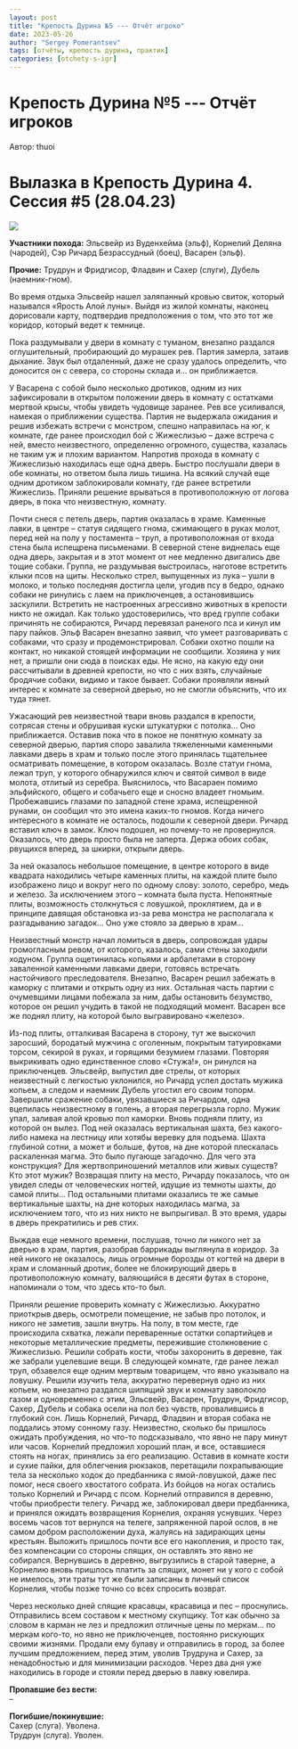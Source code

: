 ```yaml
---
layout: post
title: "Крепость Дурина №5 --- Отчёт игроко"
date: 2023-05-26
author: "Sergey Pomerantsev"
tags: [отчёты, крепость дурина, практик]
categories: [otchety-s-igr]
---
```


# Крепость Дурина №5 --- Отчёт игроков

Автор: thuoi

# Вылазка в Крепость Дурина 4. Сессия #5 (28.04.23)

![](/images/_durin_Map_28.04.23.png)

**Участники похода:** Эльсвейр из Вуденхейма (эльф), Корнелий Деляна (чародей), Сэр Ричард Безрассудный (боец), Васарен (эльф).

**Прочие:** Трудрун и Фридгисор, Фладвин и Сахер (слуги), Дубель (наемник-гном).

Во время отдыха Эльсвейр нашел заляпанный кровью свиток, который назывался «Ярость Алой луны». Выйдя из жилой комнаты, наконец дорисовали карту, подтвердив предположения о том, что это тот же коридор, который ведет к темнице.

Пока раздумывали у двери в комнату с туманом, внезапно раздался оглушительный, пробирающий до мурашек рев. Партия замерла, затаив дыхание. Звук был отдаленный, даже не сразу удалось определить, что доносится он с севера, со стороны склада и... он приближается.

У Васарена с собой было несколько дротиков, одним из них зафиксировали в открытом положении дверь в комнату с остатками мертвой крысы, чтобы увидеть чудовище заранее. Рев все усиливался, намекая о приближении существа. Партия не выдержала ожидания и решив избежать встречи с монстром, спешно направилась на юг, к комнате, где ранее происходил бой с Жижеслизью – даже встреча с ней, вместо неизвестного, определенно огромного, существа, казалась не таким уж и плохим вариантом. Напротив прохода в комнату с Жижеслизью находилась еще одна дверь. Быстро послушали двери в обе комнаты, но ответом была лишь тишина. На всякий случай еще одним дротиком заблокировали комнату, где ранее встретили Жижеслизь. Приняли решение врываться в противоположную от логова дверь, в пока что неизвестную, комнату.

Почти снеся с петель дверь, партия оказалась в храме. Каменные лавки, в центре – статуя сидящего гнома, сжимающего в руках молот, перед ней на полу у постамента – труп, а противоположная от входа стена была испещрена письменами. В северной стене виднелась еще одна дверь, закрытая и в этот момент от нее медленно двигались две тощие собаки. Группа, не раздумывая выстроилась, наготове встретить клыки псов на щиты. Несколько стрел, выпущенных из лука – ушли в молоко, и только последняя достигла цели, угодив псу в бедро, однако собаки не ринулись с лаем на приключенцев, а остановившись заскулили. Встретить не настроенных агрессивно животных в крепости никто не ожидал. Как только удостоверились, что вред группе собаки причинять не собираются, Ричард перевязал раненого пса и кинул им пару пайков. Эльф Васарен внезапно заявил, что умеет разговаривать с собаками, что сразу и продемонстрировал. Собаки охотно пошли на контакт, но никакой стоящей информации не сообщили. Хозяина у них нет, а пришли они сюда в поисках еды. Не ясно, на какую еду они рассчитывали в древней крепости, но что с них взять, случайные бродячие собаки, видимо и такое бывает. Собаки проявляли явный интерес к комнате за северной дверью, но не смогли объяснить, что их туда тянет.

Ужасающий рев неизвестной твари вновь раздался в крепости, сотрясая стены и обрушивая куски штукатурки с потолка... Оно приближается. Оставив пока что в покое не понятную комнату за северной дверью, партия споро завалила тяжеленными каменными лавками дверь в храм и только после этого принялась тщательнее осматривать помещение, в котором оказалась. Возле статуи гнома, лежал труп, у которого обнаружился ключ и святой символ в виде молота, отлитый из серебра. Выяснилось, что Васараен помимо эльфийского, общего и собачьего еще и сносно владеет гномьим. Пробежавшись глазами по западной стене храма, испещренной рунами, он сообщил что это имена каких-то гномов. Когда ничего интересного в комнате не осталось, подошли к северной двери. Ричард вставил ключ в замок. Ключ подошел, но почему-то не провернулся. Оказалось, что дверь просто была не заперта. Держа обоих собак, рвущихся вперед, за шкирки, открыли дверь.

За ней оказалось небольшое помещение, в центре которого в виде квадрата находились четыре каменных плиты, на каждой плите было изображено лицо и вокруг него по одному слову: золото, серебро, медь и железо. За исключением этого – комната была пуста. Непонятные плиты, возможность столкнуться с ловушкой, проклятием, да и в принципе давящая обстановка из-за рева монстра не располагала к разгадыванию загадок... Оно уже стояло за дверью в храм...

Неизвестный монстр начал ломиться в дверь, сопровождая удары громогласным ревом, от которого, казалось, сами стены заходили ходуном. Группа ощетинилась копьями и арбалетами в сторону заваленной каменными лавками двери, готовясь встречать настойчивого преследователя. Внезапно, Васарен решил забежать в каморку с плитами и открыть одну из них. Остальная часть партии с очумевшими лицами побежала за ним, дабы остановить безумство, которое он решил учудить в такой не подходящий момент. Васарен все же поднял плиту, на которой было выгравировано «железо».

Из-под плиты, отталкивая Васарена в сторону, тут же выскочил заросший, бородатый мужчина с оголенным, покрытым татуировками торсом, секирой в руках, и горящими безумием глазами. Повторяя выкрикивать одно единственное слово «Стужа!», он ринулся на приключенцев. Эльсвейр, выпустил две стрелы, от которых неизвестный с легкостью уклонился, но Ричард успел достать мужика копьем, а следом и наемник Дубель угостил его своим топорм. Завершили сражение собаки, увязавшиеся за Ричардом, одна вцепилась неизвестному в голень, а вторая перегрызла горло. Мужик упал, заливая алой кровью пол каморки. Вновь подняли плиту, из которой он вылез. Под ней оказалась вертикальная шахта, без какого-либо намека на лестницу или хотябы веревку для подъема. Шахта глубиной сотни, а может и больше, футов, на дне которой плескалась раскаленная магма. Это было пугающе загадочно. Для чего эта конструкция? Для жертвоприношений металлов или живых существ? Кто этот мужик? Возвращая плиту на место, Ричарду показалось, что он увидел следы от человеческих ногтей, идущие из темноты шахты, до самой плиты... Под остальными плитами оказались те же самые вертикальные шахты, на дне которых находилась магма, за исключением того, что из них никто не выпрыгивал. В это время, удары в дверь прекратились и рев стих.

Выждав еще немного времени, послушав, точно ли никого нет за дверью в храм, партия, разобрав баррикады выглянула в коридор. За ней никого не оказалось, лишь огромные борозды от когтей на двери в храм и сломанный дротик, более не блокирующий дверь в противоположную комнату, валяющийся в десяти футах в стороне, напоминали о том, что здесь кто-то был.

Приняли решение проверить комнату с Жижеслизью. Аккуратно приоткрыв дверь, осмотрели помещение, не забыв про потолок, и никого не заметив, зашли внутрь. На полу, в том месте, где происходила схватка, лежали переваренные остатки сопартийцев и некоторые металлические предметы, пережившие столкновение с Жижеслизью. Решили собрать кости, чтобы захоронить в деревне, так же забрали уцелевшие вещи. В следующей комнате, где ранее лежал труп, обзавелся еще одним мертвым товарищем, что явно указывало на ловушку. Решили изучить тела, аккуратно перевернув одно из них копьем, но внезапно раздался шипящий звук и комнату заволокло газом и одновременно с этим, Эльсвейр, Васарен, Трудрун, Фридгисор, Сахер, Дубель и собака осели на пол без чувств, провалившись в глубокий сон. Лишь Корнелий, Ричард, Фладвин и вторая собака не поддались этому сонному газу. Неизвестно, сколько бы пришлось ожидать пробуждения, но что-то подсказывало, что явно не пару минут или часов. Корнелий предложил хороший план, и все, оставшиеся стоять на ногах, принялись за его реализацию. Оставив в комнате кости и сухие пайки, для облегчения рюкзаков, перетащили похрапывающие тела за несколько ходок до предбанника с ямой-ловушкой, даже пес помог, неся своего хвостатого собрата. Из бойцов на ногах остались только Корнелий и Ричард с псом. Корнелий отправился в деревню, чтобы приобрести телегу. Ричард же, заблокировал двери предбанника, и принялся ожидать возвращения Корнелия, охраняя уснувших. Через восемь часов тот вернулся на телеге, запряженной парой ослов, в не самом добром расположении духа, жалуясь на задирающих цены крестьян. Выложить пришлось почти все его накопления, и просто так, без компенсации со стороны спящих, он оставлять это явно не собирался. Вернувшись в деревню, выгрузились в старой таверне, а Корнелию вновь пришлось платить за спящих, монет ни у кого с собой не имелось, эти траты тут же были записаны в личный список Корнелия, чтобы позже точно со всех спросить возврат.

Через несколько дней спящие красавцы, красавица и пес – проснулись. Отправились всем составом к местному скупщику. Тот как обычно за словом в карман не лез и предложил отличные цены по меркам... по меркам кого-то, но явно не приключенцев, постоянно рискующих своими жизнями. Продали ему булаву и отправились в город, за более лучшим предложением, перед этим, уволив Трудруна и Сахер, за ненадобностью и для минимизации расходов. Через два дня уже находились в городе и стояли перед дверью в лавку ювелира.

**Пропавшие без вести:**  
–  

**Погибшие/покинувшие:**  
Сахер (слуга). Уволена.  
Трудрун (слуга). Уволен.  
